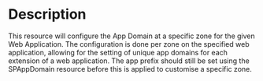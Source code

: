 # Description

This resource will configure the App Domain at a specific zone for the given
Web Application. The configuration is done per zone on the specified web
application, allowing for the setting of unique app domains for each extension
of a web application. The app prefix should still be set using the SPAppDomain
resource before this is applied to customise a specific zone.
